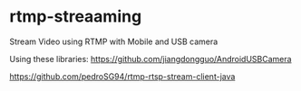 # rtmp-streaaming
Stream Video using RTMP with Mobile and USB camera


Using these libraries: 
https://github.com/jiangdongguo/AndroidUSBCamera

https://github.com/pedroSG94/rtmp-rtsp-stream-client-java
